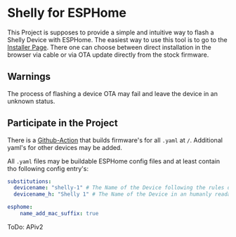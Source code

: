 # Shelly for ESPHome

This Project is supposes to provide a simple and intuitive way to flash a Shelly Device with ESPHome. The easiest way to use this tool is to go to the [Installer Page](https://arvernus.github.io/Shelly-for-ESPHome/). There one can choose between direct installation in the browser via cable or via OTA update directly from the stock firmware.

## Warnings

The process of flashing a device OTA may fail and leave the device in an unknown status.

## Participate in the Project

There is a [Github-Action](.github/workflows/CI.yml)  that builds firmware's for all `.yaml` at `/`. Additional yaml's for other devices may be added.

All `.yaml` files may be buildable ESPHome config files and at least contain tho following config entry's:

```yaml
substitutions:
  devicename: "shelly-1" # The Name of the Device following the rules defined at https://esphome.io/components/esphome.html
  devicename_h: "Shelly 1" # The Name of the Device in an humanly readable form.

esphome:
    name_add_mac_suffix: true
```
ToDo: APiv2